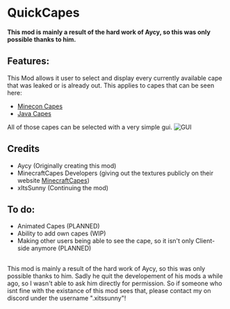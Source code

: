 # **QuickCapes**
**This mod is mainly a result of the hard work of Aycy, so this was only possible thanks to him.**
## Features:
This Mod allows it user to select and display every currently available cape that was leaked or is already out. This applies to capes that can be seen here:
- [Minecon Capes](https://minecraftcapes.net/gallery/minecon-capes)
- [Java Capes](https://minecraftcapes.net/gallery/java-capes) 
  
All of those capes can be selected with a very simple gui.
  ![GUI](https://cdn.modrinth.com/data/cached_images/8bc8bca8d536d96838a276f7f779e18d7ba52616.png)

## Credits
- Aycy (Originally creating this mod)
- MinecraftCapes Developers (giving out the textures publicly on their website [MinecraftCapes](https://minecraftcapes.net/))
- xItsSunny (Continuing the mod)

## To do:
- Animated Capes (PLANNED)
- Ability to add own capes (WIP)
- Making other users being able to see the cape, so it isn't only Client-side anymore (PLANNED)

## 
This mod is mainly a result of the hard work of Aycy, so this was only possible thanks to him. Sadly he quit the developement of his mods a while ago, so I wasn't able to ask him directly for permission. So if someone who isnt fine with the existance of this mod sees that, please contact my on discord under the username ".xitssunny"!
